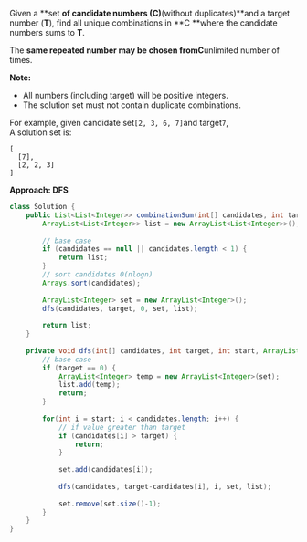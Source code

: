 Given a **set **of candidate numbers \(**C**\)**\(without duplicates\)**and a target number \(**T**\), find all unique combinations in **C **where the candidate numbers sums to **T**.

The **same **repeated number may be chosen from**C**unlimited number of times.

**Note:**

* All numbers \(including target\) will be positive integers.
* The solution set must not contain duplicate combinations.

For example, given candidate set`[2, 3, 6, 7]`and target`7`,  
A solution set is:

```
[
  [7],
  [2, 2, 3]
]
```

**Approach: DFS**

```java
class Solution {
    public List<List<Integer>> combinationSum(int[] candidates, int target) {
        ArrayList<List<Integer>> list = new ArrayList<List<Integer>>();
        
        // base case
        if (candidates == null || candidates.length < 1) {
            return list;
        }
        // sort candidates O(nlogn)
        Arrays.sort(candidates);
        
        ArrayList<Integer> set = new ArrayList<Integer>();
        dfs(candidates, target, 0, set, list);
        
        return list;
    }
    
    private void dfs(int[] candidates, int target, int start, ArrayList<Integer> set, ArrayList<List<Integer>> list) {
        // base case
        if (target == 0) {
            ArrayList<Integer> temp = new ArrayList<Integer>(set);
            list.add(temp);
            return;
        }
        
        for(int i = start; i < candidates.length; i++) {
            // if value greater than target
            if (candidates[i] > target) {
                return;
            }
            
            set.add(candidates[i]);
            
            dfs(candidates, target-candidates[i], i, set, list);
            
            set.remove(set.size()-1);
        }
    }
}
```



